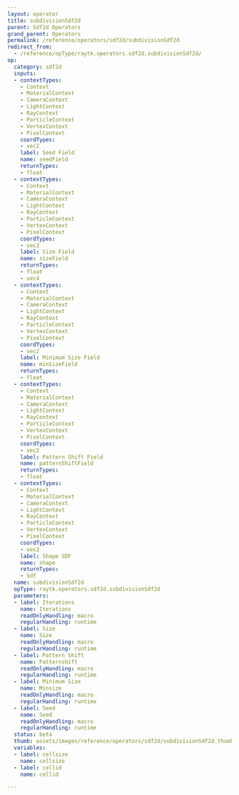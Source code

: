 ```yaml
---
layout: operator
title: subdivisionSdf2d
parent: Sdf2d Operators
grand_parent: Operators
permalink: /reference/operators/sdf2d/subdivisionSdf2d
redirect_from:
  - /reference/opType/raytk.operators.sdf2d.subdivisionSdf2d/
op:
  category: sdf2d
  inputs:
  - contextTypes:
    - Context
    - MaterialContext
    - CameraContext
    - LightContext
    - RayContext
    - ParticleContext
    - VertexContext
    - PixelContext
    coordTypes:
    - vec2
    label: Seed Field
    name: seedField
    returnTypes:
    - float
  - contextTypes:
    - Context
    - MaterialContext
    - CameraContext
    - LightContext
    - RayContext
    - ParticleContext
    - VertexContext
    - PixelContext
    coordTypes:
    - vec2
    label: Size Field
    name: sizeField
    returnTypes:
    - float
    - vec4
  - contextTypes:
    - Context
    - MaterialContext
    - CameraContext
    - LightContext
    - RayContext
    - ParticleContext
    - VertexContext
    - PixelContext
    coordTypes:
    - vec2
    label: Minimum Size Field
    name: minSizeField
    returnTypes:
    - float
  - contextTypes:
    - Context
    - MaterialContext
    - CameraContext
    - LightContext
    - RayContext
    - ParticleContext
    - VertexContext
    - PixelContext
    coordTypes:
    - vec2
    label: Pattern Shift Field
    name: patternShiftField
    returnTypes:
    - float
  - contextTypes:
    - Context
    - MaterialContext
    - CameraContext
    - LightContext
    - RayContext
    - ParticleContext
    - VertexContext
    - PixelContext
    coordTypes:
    - vec2
    label: Shape SDF
    name: shape
    returnTypes:
    - Sdf
  name: subdivisionSdf2d
  opType: raytk.operators.sdf2d.subdivisionSdf2d
  parameters:
  - label: Iterations
    name: Iterations
    readOnlyHandling: macro
    regularHandling: runtime
  - label: Size
    name: Size
    readOnlyHandling: macro
    regularHandling: runtime
  - label: Pattern Shift
    name: Patternshift
    readOnlyHandling: macro
    regularHandling: runtime
  - label: Minimum Size
    name: Minsize
    readOnlyHandling: macro
    regularHandling: runtime
  - label: Seed
    name: Seed
    readOnlyHandling: macro
    regularHandling: runtime
  status: beta
  thumb: assets/images/reference/operators/sdf2d/subdivisionSdf2d_thumb.png
  variables:
  - label: cellsize
    name: cellsize
  - label: cellid
    name: cellid

---
```

